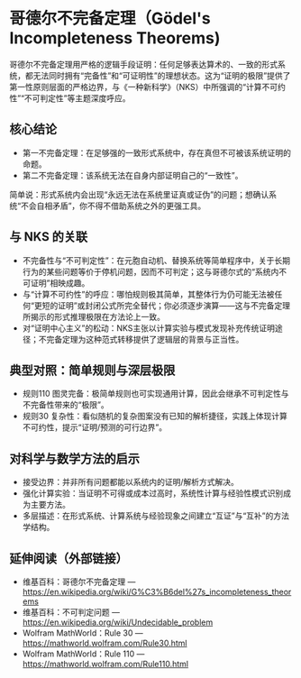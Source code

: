 # 哥德尔不完备定理（Gödel's Incompleteness Theorems)

哥德尔不完备定理用严格的逻辑手段证明：任何足够表达算术的、一致的形式系统，都无法同时拥有“完备性”和“可证明性”的理想状态。这为“证明的极限”提供了第一性原则层面的严格边界，与《一种新科学》（NKS）中所强调的“计算不可约性”“不可判定性”等主题深度呼应。

## 核心结论
- 第一不完备定理：在足够强的一致形式系统中，存在真但不可被该系统证明的命题。
- 第二不完备定理：该系统无法在自身内部证明自己的“一致性”。

简单说：形式系统内会出现“永远无法在系统里证真或证伪”的问题；想确认系统“不会自相矛盾”，你不得不借助系统之外的更强工具。

## 与 NKS 的关联
- 不完备性与“不可判定性”：在元胞自动机、替换系统等简单程序中，关于长期行为的某些问题等价于停机问题，因而不可判定；这与哥德尔式的“系统内不可证明”相映成趣。
- 与“计算不可约性”的呼应：哪怕规则极其简单，其整体行为仍可能无法被任何“更短的证明”或封闭公式所完全替代；你必须逐步演算——这与不完备定理所揭示的形式推理极限在方法论上一致。
- 对“证明中心主义”的松动：NKS主张以计算实验与模式发现补充传统证明途径；不完备定理为这种范式转移提供了逻辑层的背景与正当性。

## 典型对照：简单规则与深层极限
- 规则110 图灵完备：极简单规则也可实现通用计算，因此会继承不可判定性与不完备性带来的“极限”。
- 规则30 复杂性：看似随机的复杂图案没有已知的解析捷径，实践上体现计算不可约性，提示“证明/预测的可行边界”。

## 对科学与数学方法的启示
- 接受边界：并非所有问题都能以系统内的证明/解析方式解决。
- 强化计算实验：当证明不可得或成本过高时，系统性计算与经验性模式识别成为主要方法。
- 多层描述：在形式系统、计算系统与经验现象之间建立“互证”与“互补”的方法学结构。

## 延伸阅读（外部链接）
- 维基百科：哥德尔不完备定理 — https://en.wikipedia.org/wiki/G%C3%B6del%27s_incompleteness_theorems
- 维基百科：不可判定问题 — https://en.wikipedia.org/wiki/Undecidable_problem
- Wolfram MathWorld：Rule 30 — https://mathworld.wolfram.com/Rule30.html
- Wolfram MathWorld：Rule 110 — https://mathworld.wolfram.com/Rule110.html

